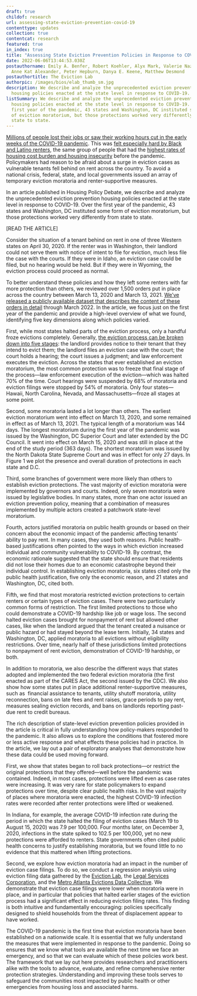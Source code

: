 ```yaml
---
draft: true
childof: research
url: assessing-state-eviction-prevention-covid-19
contenttype: updates
collection: true
contentcat: research
featured: true
in_index: true
title: "Assessing State Eviction Prevention Policies in Response to COVID-19 "
date: 2022-06-06T13:44:53.030Z
postauthorname: Emily A. Benfer, Robert Koehler, Alyx Mark, Valerie Nazzaro,
  Anne Kat Alexander, Peter Hepburn, Danya E. Keene, Matthew Desmond
postauthortitle: The Eviction Lab
authorpic: /images/bios/elab_thumb_sm.jpg
description: We describe and analyze the unprecedented eviction prevention
  housing policies enacted at the state level in response to COVID-19.
listSummary: We describe and analyze the unprecedented eviction prevention
  housing policies enacted at the state level in response to COVID-19. Over the
  first year of the pandemic, 43 states and Washington, DC instituted some form
  of eviction moratorium, but those protections worked very differently from
  state to state.
---
```

[Millions of people lost their jobs or saw their working hours cut in the early weeks of the COVID-19 pandemic](https://www.brookings.edu/research/the-pandemic-hurt-low-wage-workers-the-most-and-so-far-the-recovery-has-helped-them-the-least/). This was [felt especially hard by Black and Latino renters](https://www.cbpp.org/research/poverty-and-inequality/tracking-the-covid-19-economys-effects-on-food-housing-and), the same group of people that had the [highest rates of housing cost burden and housing insecurity](https://www.jchs.harvard.edu/americas-rental-housing-2022) before the pandemic. Policymakers had reason to be afraid about a surge in eviction cases as vulnerable tenants fell behind on rent across the country. To avoid a national crisis, federal, state, and local governments issued an array of temporary eviction moratoria and renter-supportive measures. 



In an article published in Housing Policy Debate, we describe and analyze the unprecedented eviction prevention housing policies enacted at the state level in response to COVID-19. Over the first year of the pandemic, 43 states and Washington, DC instituted some form of eviction moratorium, but those protections worked very differently from state to state. 



\[READ THE ARTICLE]



Consider the situation of a tenant behind on rent in one of three Western states on April 30, 2020. If the renter was in Washington, their landlord could not serve them with notice of intent to file for eviction, much less file the case with the courts. If they were in Idaho, an eviction case could be filed, but no hearing would be held. But if they were in Wyoming, the eviction process could proceed as normal.



To better understand these policies and how they left some renters with far more protection than others, we reviewed over 1,500 orders put in place across the country between March 13, 2020 and March 13, 2021. [We’ve released a publicly available dataset that describes the content of these orders in detail](https://www.openicpsr.org/openicpsr/project/157201/version/V1/view) through March 2022. In the article, we focus just on the first year of the pandemic and provide a high-level overview of what we found, identifying five key dimensions along which policies varied.



First, while most states halted parts of the eviction process, only a handful froze evictions completely. Generally, [the eviction process can be broken down into five stages](https://theappeal.org/the-lab/explainers/the-american-eviction-crisis-explained/): the landlord provides notice to their tenant that they intend to evict them; the landlord files an eviction case with the court; the court holds a hearing; the court issues a judgment; and law enforcement executes the eviction. Across the states that ever established an eviction moratorium, the most common protection was to freeze that final stage of the process—law enforcement execution of the eviction—which was halted 70% of the time. Court hearings were suspended by 68% of moratoria and eviction filings were stopped by 54% of moratoria. Only four states—Hawaii, North Carolina, Nevada, and Massachusetts—froze all stages at some point.

Second, some moratoria lasted a lot longer than others. The earliest eviction moratorium went into effect on March 13, 2020, and some remained in effect as of March 13, 2021. The typical length of a moratorium was 144 days. The longest moratorium during the first year of the pandemic was issued by the Washington, DC Superior Court and later extended by the DC Council. It went into effect on March 15, 2020 and was still in place at the end of the study period (363 days). The shortest moratorium was issued by the North Dakota State Supreme Court and was in effect for only 27 days. In Figure 1 we plot the presence and overall duration of protections in each state and D.C. 

Third, some branches of government were more likely than others to establish eviction protections. The vast majority of eviction moratoria were implemented by governors and courts. Indeed, only seven moratoria were issued by legislative bodies. In many states, more than one actor issued an eviction prevention policy, meaning that a combination of measures implemented by multiple actors created a patchwork state-level moratorium.



Fourth, actors justified moratoria on public health grounds or based on their concern about the economic impact of the pandemic affecting tenants’ ability to pay rent. In many cases, they used both reasons. Public health-based justifications often pointed to the ways in which eviction increased individual and community vulnerability to COVID-19. By contrast, the economic rationale suggested that the state should ensure that residents did not lose their homes due to an economic catastrophe beyond their individual control. In establishing eviction moratoria, six states cited only the public health justification, five only the economic reason, and 21 states and Washington, DC, cited both.



Fifth, we find that most moratoria restricted eviction protections to certain renters or certain types of eviction cases. There were two particularly common forms of restriction. The first limited protections to those who could demonstrate a COVID-19 hardship like job or wage loss. The second halted eviction cases brought for nonpayment of rent but allowed other cases, like when the landlord argued that the tenant created a nuisance or public hazard or had stayed beyond the lease term. Initially, 34 states and Washington, DC, applied moratoria to all evictions without eligibility restrictions. Over time, nearly half of these jurisdictions limited protections to nonpayment of rent eviction, demonstration of COVID-19 hardship, or both.



In addition to moratoria, we also describe the different ways that states adopted and implemented the two federal eviction moratoria (the first enacted as part of the CARES Act, the second issued by the CDC). We also show how some states put in place additional renter-supportive measures, such as  financial assistance to tenants, utility shutoff moratoria, utility reconnection, bans on late fees and rent raises, grace periods to pay rent, measures sealing eviction records, and bans on landlords reporting past-due rent to credit bureaus. 



The rich description of state-level eviction prevention policies provided in the article is critical in fully understanding how policy-makers responded to the pandemic. It also allows us to explore the conditions that fostered more or less active response and what effects these policies had in practice. In the article, we lay out a pair of exploratory analyses that demonstrate how these data could be used moving forward. 



First, we show that states began to roll back protections—or restrict the original protections that they offered—well before the pandemic was contained. Indeed, in most cases, protections were lifted even as case rates were increasing. It was very rare for state policymakers to expand protections over time, despite clear public health risks. In the vast majority of places where moratoria were enacted, the highest COVID-19 infection rates were recorded after renter protections were lifted or weakened. 



In Indiana, for example, the average COVID-19 infection rate during the period in which the state halted the filing of eviction cases (March 19 to August 15, 2020) was 7.9 per 100,000. Four months later, on December 3, 2020, infections in the state spiked to 102.5 per 100,000, yet no new protections were afforded to renters. State governments often cited public health concerns to justify establishing moratoria, but we found little to no evidence that this mattered when lifting protections.



Second, we explore how eviction moratoria had an impact in the number of eviction case filings. To do so, we conduct a regression analysis using eviction filing data gathered by the [Eviction Lab](https://evictionlab.org/eviction-tracking/), the [Legal Services Corporation](https://www.lsctracker.org/summary), and the [Metro Atlanta Evictions Data Collective](https://metroatlhousing.org/atlanta-region-eviction-tracker/). We demonstrate that eviction case filings were lower when moratoria were in place, and in particular that policies that halted earlier stages of the eviction process had a significant effect in reducing eviction filing rates. This finding is both intuitive and fundamentally encouraging: policies specifically designed to shield households from the threat of displacement appear to have worked.



The COVID-19 pandemic is the first time that eviction moratoria have been established on a nationwide scale. It is essential that we fully understand the measures that were implemented in response to the pandemic. Doing so ensures that we know what tools are available the next time we face an emergency, and so that we can evaluate which of these policies work best.  The framework that we lay out here provides researchers and practitioners alike with the tools to advance, evaluate, and refine comprehensive renter protection strategies. Understanding and improving these tools serves to safeguard the communities most impacted by public health or other emergencies from housing loss and associated harms.